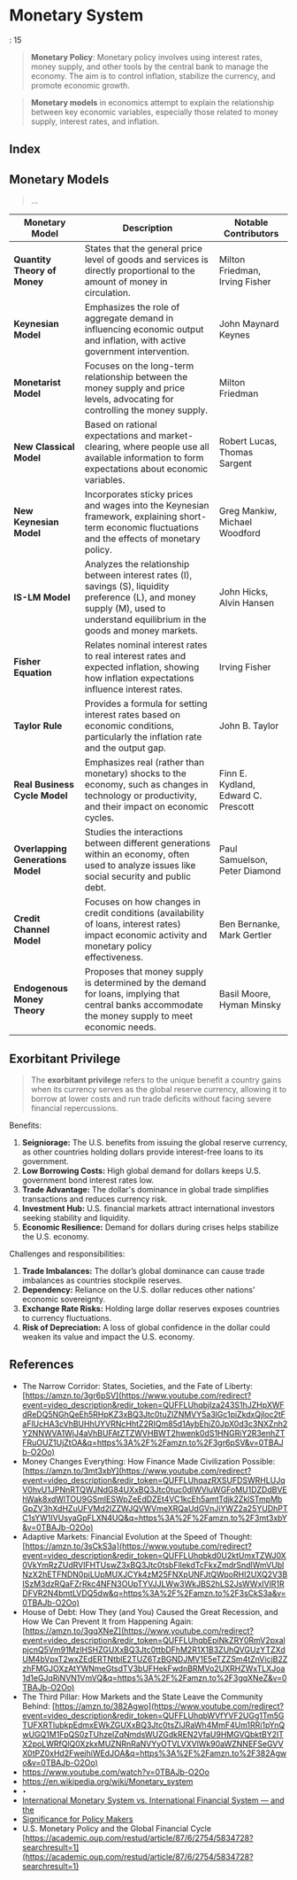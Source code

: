 # Monetary System

: 15

> **Monetary Policy**: Monetary policy involves using interest rates, money supply, and other tools by the central bank to manage the economy. The aim is to control inflation, stabilize the currency, and promote economic growth.
> 

> **Monetary models** in economics attempt to explain the relationship between key economic variables, especially those related to money supply, interest rates, and inflation.
> 

## Index

## Monetary Models

> …
> 

| **Monetary Model** | **Description** | **Notable Contributors** |
| --- | --- | --- |
| **Quantity Theory of Money** | States that the general price level of goods and services is directly proportional to the amount of money in circulation. | Milton Friedman, Irving Fisher |
| **Keynesian Model** | Emphasizes the role of aggregate demand in influencing economic output and inflation, with active government intervention. | John Maynard Keynes |
| **Monetarist Model** | Focuses on the long-term relationship between the money supply and price levels, advocating for controlling the money supply. | Milton Friedman |
| **New Classical Model** | Based on rational expectations and market-clearing, where people use all available information to form expectations about economic variables. | Robert Lucas, Thomas Sargent |
| **New Keynesian Model** | Incorporates sticky prices and wages into the Keynesian framework, explaining short-term economic fluctuations and the effects of monetary policy. | Greg Mankiw, Michael Woodford |
| **IS-LM Model** | Analyzes the relationship between interest rates (I), savings (S), liquidity preference (L), and money supply (M), used to understand equilibrium in the goods and money markets. | John Hicks, Alvin Hansen |
| **Fisher Equation** | Relates nominal interest rates to real interest rates and expected inflation, showing how inflation expectations influence interest rates. | Irving Fisher |
| **Taylor Rule** | Provides a formula for setting interest rates based on economic conditions, particularly the inflation rate and the output gap. | John B. Taylor |
| **Real Business Cycle Model** | Emphasizes real (rather than monetary) shocks to the economy, such as changes in technology or productivity, and their impact on economic cycles. | Finn E. Kydland, Edward C. Prescott |
| **Overlapping Generations Model** | Studies the interactions between different generations within an economy, often used to analyze issues like social security and public debt. | Paul Samuelson, Peter Diamond |
| **Credit Channel Model** | Focuses on how changes in credit conditions (availability of loans, interest rates) impact economic activity and monetary policy effectiveness. | Ben Bernanke, Mark Gertler |
| **Endogenous Money Theory** | Proposes that money supply is determined by the demand for loans, implying that central banks accommodate the money supply to meet economic needs. | Basil Moore, Hyman Minsky |

## Exorbitant Privilege

> The **exorbitant privilege** refers to the unique benefit a country gains when its currency serves as the global reserve currency, allowing it to borrow at lower costs and run trade deficits without facing severe financial repercussions.
> 

Benefits:

1. **Seigniorage:** The U.S. benefits from issuing the global reserve currency, as other countries holding dollars provide interest-free loans to its government.
2. **Low Borrowing Costs:** High global demand for dollars keeps U.S. government bond interest rates low.
3. **Trade Advantage:** The dollar's dominance in global trade simplifies transactions and reduces currency risk.
4. **Investment Hub:** U.S. financial markets attract international investors seeking stability and liquidity.
5. **Economic Resilience:** Demand for dollars during crises helps stabilize the U.S. economy.

Challenges and responsibilities:

1. **Trade Imbalances:** The dollar’s global dominance can cause trade imbalances as countries stockpile reserves.
2. **Dependency:** Reliance on the U.S. dollar reduces other nations’ economic sovereignty.
3. **Exchange Rate Risks:** Holding large dollar reserves exposes countries to currency fluctuations.
4. **Risk of Depreciation:** A loss of global confidence in the dollar could weaken its value and impact the U.S. economy.

## References

- The Narrow Corridor: States, Societies, and the Fate of Liberty: [https://amzn.to/3gr6pSV](https://www.youtube.com/redirect?event=video_description&redir_token=QUFFLUhqbjIza243S1hJZHpXWFdReDQ5NGhQeEh5RHpKZ3xBQ3Jtc0tuZlZNMVY5a3lGc1piZkdxQjloc2tFaFlUcHA3cVhBUHhUYVRNcHhtZ2RIQm85d1AybEhjZ0JpX0d3c3NXZnh2Y2NNWVA1WjJ4aVhBUFAtZTZWVHBWT2hwenk0dS1HNGRiY2R3enhZTFRuOUZ1UjZtOA&q=https%3A%2F%2Famzn.to%2F3gr6pSV&v=0TBAJb-O2Oo)
- Money Changes Everything: How Finance Made Civilization Possible: [https://amzn.to/3mt3xbY](https://www.youtube.com/redirect?event=video_description&redir_token=QUFFLUhqazRXSUFDSWRHLUJqV0hvU1JPNnRTQWJNdG84UXxBQ3Jtc0tuc0dlWVluWGFoMU1DZDdBVEhWak8xdWlTOU9GSmlESWpZeEdDZEt4VC1kcEh5amtTdjk2ZklSTmpMbGpZV3hXdHZuUFVMd2lZZWJQVWVmeXRQaUdGVnJiYWZ2a25YUDhPTC1sYW1IVUsyaGpFLXN4UQ&q=https%3A%2F%2Famzn.to%2F3mt3xbY&v=0TBAJb-O2Oo)
- Adaptive Markets: Financial Evolution at the Speed of Thought: [https://amzn.to/3sCkS3a](https://www.youtube.com/redirect?event=video_description&redir_token=QUFFLUhqbkd0U2ktUmxTZWJ0X0VkYmRzZUdRVlFHTUswZ3xBQ3Jtc0tsbFllekdTcFkxZmdrSndlWmVUblNzX2hETFNDN0piLUpMUXJCYk4zM25FNXpUNFJtQWpoRHI2UXQ2V3BISzM3dzRQaFZrRkc4NFN3OUpTYVJJLWw3WkJBS2hLS2JsWWxIVlR1RDFVR2N4bmtLVDQ5dw&q=https%3A%2F%2Famzn.to%2F3sCkS3a&v=0TBAJb-O2Oo)
- House of Debt: How They (and You) Caused the Great Recession, and How We Can Prevent It from Happening Again: [https://amzn.to/3gqXNeZ](https://www.youtube.com/redirect?event=video_description&redir_token=QUFFLUhqbEpiNkZRY0RmV2pxalpjcnQ5Vm91MzlHSHZGUXxBQ3Jtc0ttbDFhM2R1X1B3ZUhQVGUzYTZXdUM4bVpxT2wxZEdERTNtblE2TUZ6TzBGNDJMV1E5eTZZSm4tZnVicjB2ZzhFMGJOXzAtYWNmeGtsdTV3bUFHekFwdnBRMVo2UXRHZWxTLXJoa1d1eGJqRjNVN1VmVQ&q=https%3A%2F%2Famzn.to%2F3gqXNeZ&v=0TBAJb-O2Oo)
- The Third Pillar: How Markets and the State Leave the Community Behind: [https://amzn.to/382Agwo](https://www.youtube.com/redirect?event=video_description&redir_token=QUFFLUhqbWVfYVF2UGg1Tm5GTUFXRTlubkpEdmxEWkZGUXxBQ3Jtc0tsZlJRaWh4MmF4Um1RRi1pYnQwUGQ1M1FpQS0zTUhzelZqNmdsWUZGdkREN2VfaU9HMGVQbktBY2lTX2poLWRfQlQ0XzkxMUZNRnRaNVYyOTVLVXVlWk90aWZNNEFSeGVVX0tPZ0xHd2FwejhiWEdJOA&q=https%3A%2F%2Famzn.to%2F382Agwo&v=0TBAJb-O2Oo)
- https://www.youtube.com/watch?v=0TBAJb-O2Oo
- https://en.wikipedia.org/wiki/Monetary_system
- ‣
- [International Monetary System vs. International Financial System — and the](https://www.chathamhouse.org/sites/default/files/field/field_document/0212gt_fosler.pdf)
- [Significance for Policy Makers](https://www.chathamhouse.org/sites/default/files/field/field_document/0212gt_fosler.pdf)
- U.S. Monetary Policy and the Global Financial Cycle
[https://academic.oup.com/restud/article/87/6/2754/5834728?searchresult=1](https://academic.oup.com/restud/article/87/6/2754/5834728?searchresult=1)